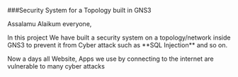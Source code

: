 ###Security System for a Topology built in GNS3

Assalamu Alaikum everyone,
<p align="justify"> In this project We have built a security system on a topology/network inside GNS3 to prevent it
from Cyber attack such as **SQL Injection** and so on.

Now a days all Website, Apps we use by connecting to the internet are vulnerable to many cyber
attacks </p>
